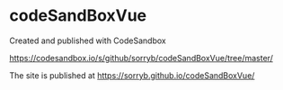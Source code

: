 # codeSandBoxVue
Created and published with CodeSandbox

https://codesandbox.io/s/github/sorryb/codeSandBoxVue/tree/master/


The site is published at https://sorryb.github.io/codeSandBoxVue/
